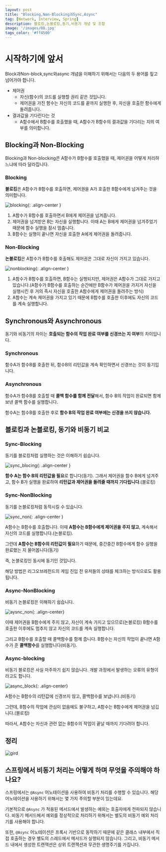 ```yaml
---
layout: post
title: "Blocking,Non-Blocking과Sync,Async"
tag: [Network, Interview, Spring]
description: 블로킹,논블로킹,동기,비동기 개념 및 조합
image: '/images/08.jpg'
tags_color: '#ff4500'
---
```


# 시작하기에 앞서

Block과Non-block,sync와async 개념을 이해하기 위해서는 다음의 두 용어를 짚고 넘어가야 합니다.

- 제어권
  - 자신(함수)의 코드를 실행할 권리 같은 것입니다.
  - 제어권을 가진 함수는 자신의 코드를 끝까지 실행한 후, 자신을 호출한 함수에게 돌려줍니다.
- 결과값을 기다린다는 것
  - A함수에서 B함수를 호출했을 때, A함수가 B함수의 결과값을 기다리는 지의 여부를 의미합니다.

## Blocking과 Non-Blocking

Blocking과 Non-blocking은 A함수가 B함수를 호출했을 때, 제어권을 어떻게 처리하느냐에 따라 달라집니다.

### Blocking

**블로킹**은 A함수가 B함수를 호출하면, 제어권을 A가 호출한 B함수에게 넘겨주는 것을 의미합니다.

![blocking]({{site.url}}/images/2025-04-05-Block_Sync/blocking.png){: .align-center }

1. A함수가 B함수를 호출하면서 B에게 제어권을 넘겨줍니다.
2. 제어권을 넘겨받은 B는 자신을 실행합니다. 이때 A는 B에게 제어권을 넘겨주었기 때문에 함수 실행을 잠시 멈춥니다.
3. B함수는 실행이 끝나면 자신을 호출한 A에게 제어권을 돌려줍니다.

### Non-Blocking

**논블로킹**은 A함수가 B함수를 호출해도 제어권은 그대로 자신이 가지고 있습니다.

![nonblocking]({{site.url}}/images/2025-04-05-Block_Sync/nonblocking.png){: .align-center }

1. A함수가 B함수를 호출하면, B함수는 실행되지만, 제어권은 A함수가 그대로 가지고 있습니다.(A함수가 B함수를 호출하는 순간에만 B함수가 제어권을 가지거 자신을 실행시킨 후 거의 즉시 자신을 호출한 A함수에게 제어권을 돌려주는 방식)
2. A함수는 계속 제어권을 가지고 있기 때문에 B함수를 호출한 이후에도 자신의 코드를 계속 실행합니다.

## Synchronous와 Asynchronous

동기와 비동기의 차이는 **호출되는 함수의 작업 완료 여부를 신경쓰는 지 여부**의 차이입니다.

### Synchronous

함수A가 함수B를 호출한 뒤, 함수B의 리턴값을 계속 확인하면서 신경쓰는 것이 동기입니다.

### Asynchronous

함수A가 함수B를 호출할 때 **콜백 함수를 함께 전달**해서, 함수 B의 작업이 완료되면 함께 보낸 콜백 함수를 실행합니다.

함수A는 함수B를 호출한 후로 **함수 B의 작업 완료 여부에는 신경을 쓰지 않습니다.**

## 블로킹과 논블로킹, 동기와 비동기 비교

### Sync-Blocking

동기를 블로킹처럼 실행하는 것은 이해하기 쉽습니다.

![sync_blocing]({{site.url}}/images/2025-04-05-Block_Sync/sync_blocing.png){: .align-center }

**함수 A는 함수 B의 리턴값을 필요**로 합니다(동기). 그래서 제어권을 함수 B에게 넘겨주고, 함수 B가 실행을 완료하여 **리턴값과 제어권을 돌려줄 때까지 기다립니다**.(블로킹)

### Sync-NonBlocking

동기를 논블로킹처럼 동작시킬 수 있습니다.

![sync_non]({{site.url}}/images/2025-04-05-Block_Sync/sync_non.png){: .align-center }

A함수는  B함수를 호출합니다. 이때 **A함수는 B함수에게 제어권을 주지 않고**, 계속해서 자신의 코드를 실행합니다.(논블로킹).

그런데 **A함수는 B함수의 리턴값이 필요**하기 때문에, 중간중간 B함수에게 함수 실행을 완료했는 지 물어봅니다(동기)

즉, 논블로킹인 동시에 동기인 것입니다.

해당 방법은 리그오브레전드의 게임 진입 전 유저들의 상태를 체크하는 방식으로도 활용됩니다.

### Async-NonBlocking

비동기 논블로킹은 이해하기 쉽습니다.

![aysnc_non]({{site.url}}/images/2025-04-05-Block_Sync/aysnc_non.png){: .align-center}

이때 제어권을 B함수에게 주지 않고, 자신이 계속 가지고 있으므로(논블로킹) B함수를 호출한 이후에도 멈추지 않고 자신의 코드를 계속 실행합니다.

그리고 B함수를 호출할 때 콜백함수를 함께 줍니다. B함수는 자신의 작업이 끝나면 A함수가 준 **콜백함수**를 실행합니다(비동기).

### Async-blocking

비동기 블로킹은 사실 마주하기 쉽지 않습니다. 개발 과정에서 발생하는 오류의 유형이라고도 합니다.

 ![async_block]({{site.url}}/images/2025-04-05-Block_Sync/async_block.png){: .align-center}

A함수는 B함수의 리턴값에 신경쓰지 않고, 콜백함수를 보냅니다.(비동기)

그런데, B함수의 작업에 관심이 없음에도 불구하고, A함수는 B함수에게 제어권을 넘깁니다.(블로킹)

따라서, A함수는 자신과 관련 없는 B함수의 작업이 끝날 때까지 기다려야 합니다.

## 정리

![gird]({{site.url}}/images/2025-04-05-Block_Sync/gird.png)

## 스프링에서 비동기 처리는 어떻게 하며 무엇을 주의해야 하나요?

스프링에서는 `@Async` 어노테이션을 사용하여 비동기 처리를 수행할 수 있습니다. 해당 어노테이션을 사용하기 위해서는 몇 가지 주의할 부분이 있는데요. 

기본적으로 `@Async` 가 적용된 메서드에서 발생하는 예외는 호출자에게 전파되지 않습니다. 비동기 메서드에서 예외를 정상적으로 처리하기 위해서는 별도의 비동기 예외 처리기를 사용해야 합니다.

또한, `@Async` 어노테이션은 프록시 기반으로 동작하기 때문에 같은 클래스 내부에서 직접 호출하는 경우 별도의 스레드에서 메서드가 실행되지 않습니다. 그리고, 비동기 메서드 내에서 생성한 트랜잭션은 상위 트랜잭션과 무관한 생명주기를 가집니다.
